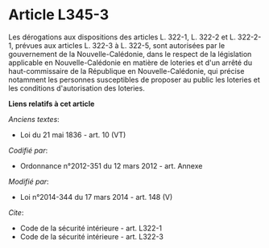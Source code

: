 # Article L345-3

Les dérogations aux dispositions des           articles L. 322-1, L. 322-2 et L. 322-2-1, prévues aux articles L. 322-3 à L.
322-5, sont autorisées par le gouvernement de la Nouvelle-Calédonie, dans le respect de la législation applicable en
Nouvelle-Calédonie en matière de loteries et d'un arrêté du haut-commissaire de la République en Nouvelle-Calédonie, qui
précise notamment les personnes susceptibles de proposer au public les loteries et les conditions d'autorisation des
loteries.

**Liens relatifs à cet article**

_Anciens textes_:

  - Loi du 21 mai 1836 - art. 10 (VT)

_Codifié par_:

  - Ordonnance n°2012-351 du 12 mars 2012 - art. Annexe

_Modifié par_:

  - Loi n°2014-344 du 17 mars 2014 - art. 148 (V)

_Cite_:

  - Code de la sécurité intérieure - art. L322-1
  - Code de la sécurité intérieure - art. L322-3
